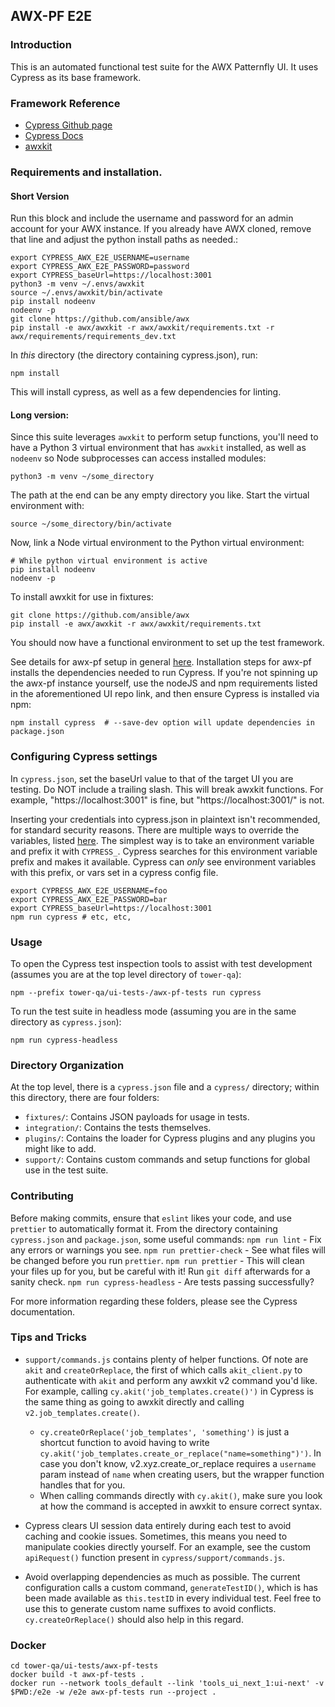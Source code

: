 ## AWX-PF E2E
### Introduction
This is an automated functional test suite for the AWX Patternfly UI. It uses Cypress as its base framework.

### Framework Reference 
- [Cypress Github page](https://github.com/cypress-io/cypress)
- [Cypress Docs](https://docs.cypress.io)
- [awxkit](https://github.com/ansible/awx/tree/devel/awxkit)

### Requirements and installation.

#### Short Version
Run this block and include the username and password for an admin account for your AWX instance. If you already have AWX cloned, remove that line and adjust the python install paths as needed.: 
```
export CYPRESS_AWX_E2E_USERNAME=username
export CYPRESS_AWX_E2E_PASSWORD=password
export CYPRESS_baseUrl=https://localhost:3001
python3 -m venv ~/.envs/awxkit
source ~/.envs/awxkit/bin/activate
pip install nodeenv
nodeenv -p
git clone https://github.com/ansible/awx
pip install -e awx/awxkit -r awx/awxkit/requirements.txt -r awx/requirements/requirements_dev.txt
```

In *this* directory (the directory containing cypress.json), run:

```
npm install
```

This will install cypress, as well as a few dependencies for linting.

#### Long version:
Since this suite leverages `awxkit` to perform setup functions, you'll need to have a Python 3 virtual environment that has `awxkit` installed, as well as `nodeenv` so Node subprocesses can access installed modules:
```
python3 -m venv ~/some_directory
```

The path at the end can be any empty directory you like. Start the virtual environment with: 
```
source ~/some_directory/bin/activate
```

Now, link a Node virtual environment to the Python virtual environment:
```
# While python virtual environment is active
pip install nodeenv
nodeenv -p
```

To install awxkit for use in fixtures:
```
git clone https://github.com/ansible/awx
pip install -e awx/awxkit -r awx/awxkit/requirements.txt

```

You should now have a functional environment to set up the test framework. 

See details for awx-pf setup in general [here](https://github.com/ansible/awx/tree/devel/awx/ui_next). Installation steps for awx-pf installs the dependencies needed to run Cypress. If you're not spinning up the awx-pf instance yourself, use the nodeJS and npm requirements listed in the aforementioned UI repo link, and then ensure Cypress is installed via npm:
```
npm install cypress  # --save-dev option will update dependencies in package.json
```

### Configuring Cypress settings
In `cypress.json`, set the baseUrl value to that of the target UI you are testing. Do NOT include a trailing slash. This will break awxkit functions. For example, "https://localhost:3001" is fine, but "https://localhost:3001/" is not. 

Inserting your credentials into cypress.json in plaintext isn't recommended, for standard security reasons. There are multiple ways to override the variables, listed [here](https://docs.cypress.io/guides/guides/environment-variables.html#Setting). The simplest way is to take an environment variable and prefix it with `CYPRESS_`. Cypress searches for this environment variable prefix and makes it available. Cypress can _only_ see environment variables with this prefix, or vars set in a cypress config file. 
```
export CYPRESS_AWX_E2E_USERNAME=foo 
export CYPRESS_AWX_E2E_PASSWORD=bar
export CYPRESS_baseUrl=https://localhost:3001
npm run cypress # etc, etc,
```

### Usage
To open the Cypress test inspection tools to assist with test development (assumes you are at the top level directory of `tower-qa`):
```
npm --prefix tower-qa/ui-tests-/awx-pf-tests run cypress
```

To run the test suite in headless mode (assuming you are in the same directory as `cypress.json`):
```
npm run cypress-headless
```

### Directory Organization
At the top level, there is a `cypress.json` file and a `cypress/` directory; within this directory, there are four folders:
- `fixtures/`: Contains JSON payloads for usage in tests.
- `integration/`: Contains the tests themselves.
- `plugins/`: Contains the loader for Cypress plugins and any plugins you might like to add.
- `support/`: Contains custom commands and setup functions for global use in the test suite.

### Contributing
Before making commits, ensure that `eslint` likes your code, and use `prettier` to automatically format it.
From the directory containing `cypress.json` and `package.json`, some useful commands:
`npm run lint` -  Fix any errors or warnings you see.
`npm run prettier-check` - See what files will be changed before you run `prettier`.
`npm run prettier` - This will clean your files up for you, but be careful with it! Run `git diff` afterwards for a sanity check.
`npm run cypress-headless` - Are tests passing successfully?

For more information regarding these folders, please see the Cypress documentation.

### Tips and Tricks
- `support/commands.js` contains plenty of helper functions. Of note are `akit` and `createOrReplace`, the first of which calls `akit_client.py` to authenticate with `akit` and perform any awxkit v2 command you'd like. For example, calling `cy.akit('job_templates.create()')` in Cypress is the same thing as going to awxkit directly and calling `v2.job_templates.create()`. 

  - `cy.createOrReplace('job_templates', 'something')` is just a shortcut function to avoid having to write `cy.akit('job_templates.create_or_replace("name=something")')`. In case you don't know, v2.xyz.create_or_replace requires a `username` param instead of `name` when creating users, but the wrapper function handles that for you.
  - When calling commands directly with `cy.akit()`, make sure you look at how the command is accepted in awxkit to ensure correct syntax. 

- Cypress clears UI session data entirely during each test to avoid caching and cookie issues. Sometimes, this means you need to manipulate cookies directly yourself. For an example, see the custom `apiRequest()` function present in `cypress/support/commands.js`.

- Avoid overlapping dependencies as much as possible. The current configuration calls a custom command, `generateTestID()`, which is has been made available as `this.testID` in every individual test. Feel free to use this to generate custom name suffixes to avoid conflicts. `cy.createOrReplace()` should also help in this regard.


### Docker
```
cd tower-qa/ui-tests/awx-pf-tests
docker build -t awx-pf-tests .
docker run --network tools_default --link 'tools_ui_next_1:ui-next' -v $PWD:/e2e -w /e2e awx-pf-tests run --project .
```

